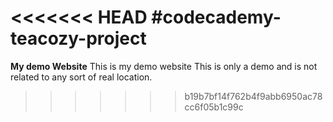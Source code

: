 <<<<<<< HEAD
#codecademy-teacozy-project
=======
**My demo Website**
This is my demo website
This is only a demo and is not related to any sort of real location.
>>>>>>> b19b7bf14f762b4f9abb6950ac78cc6f05b1c99c
